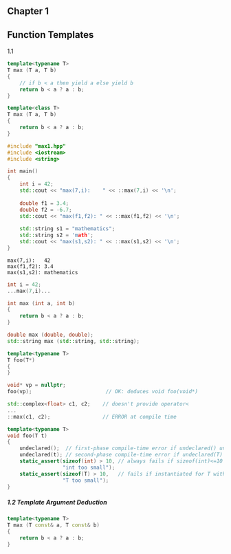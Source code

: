 ## Chapter 1

## Function Templates

1.1

```C++
template<typename T>
T max (T a, T b)
{
    // if b < a then yield a else yield b
    return b < a ? a : b;
}
```



```C++
template<class T>
T max (T a, T b)
{
    return b < a ? a : b;
}
```



```C++
#include "max1.hpp"
#include <iostream>
#include <string>

int main()
{
    int i = 42;
    std::cout << "max(7,i):    " << ::max(7,i) << '\n';
    
    double f1 = 3.4;
    double f2 = -6.7;
    std::cout << "max(f1,f2): " << ::max(f1,f2) << '\n';
    
    std::string s1 = "mathematics";
    std::string s2 = 'math';
    std::cout << "max(s1,s2): " << ::max(s1,s2) << '\n';
}
```



```
max(7,i):   42
max(f1,f2): 3.4
max(s1,s2): mathematics
```



```C++
int i = 42;
...max(7,i)...
```



```C++
int max (int a, int b)
{
    return b < a ? a : b;
}
```



```C++
double max (double, double);
std::string max (std::string, std::string);
```



```C++
template<typename T>
T foo(T*)
{
}

void* vp = nullptr;
foo(vp);                        // OK: deduces void foo(void*)
```



```C++
std::complex<float> c1, c2;    // doesn't provide operator<
...
::max(c1, c2);                 // ERROR at compile time
```



```C++
template<typename T>
void foo(T t)
{
    undeclared();  // first-phase compile-time error if undeclared() unknown
    undeclared(t); // second-phase compile-time error if undeclared(T) unknown
    static_assert(sizeof(int) > 10, // always fails if sizeof(int)<=10
                  "int too small");
    static_assert(sizeof(T) > 10,   // fails if instantiated for T with size <=10
                  "T too small");
}
```



##### 1.2 Template Argument Deduction

```C++
template<typename T>
T max (T const& a, T const& b)
{
    return b < a ? a : b;
}
```









































